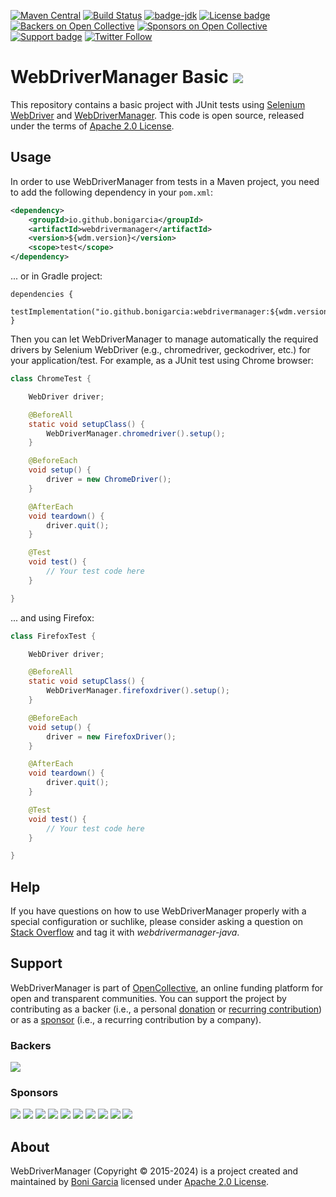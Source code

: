 [![Maven Central](https://img.shields.io/maven-central/v/io.github.bonigarcia/webdrivermanager.svg)](https://search.maven.org/#search%7Cga%7C1%7Cg%3Aio.github.bonigarcia%20a%3Awebdrivermanager)
[![Build Status](https://github.com/bonigarcia/webdrivermanager-basic/workflows/build/badge.svg)](https://github.com/bonigarcia/webdrivermanager-basic/actions)
[![badge-jdk](https://img.shields.io/badge/jdk-11-green.svg)](https://www.oracle.com/java/technologies/downloads/)
[![License badge](https://img.shields.io/badge/license-Apache2-green.svg)](https://www.apache.org/licenses/LICENSE-2.0)
[![Backers on Open Collective](https://opencollective.com/webdrivermanager/backers/badge.svg)](#backers)
[![Sponsors on Open Collective](https://opencollective.com/webdrivermanager/sponsors/badge.svg)](#sponsors)
[![Support badge](https://img.shields.io/badge/stackoverflow-webdrivermanager_java-green.svg?logo=stackoverflow)](https://stackoverflow.com/questions/tagged/webdrivermanager-java)
[![Twitter Follow](https://img.shields.io/twitter/follow/boni_gg.svg?style=social)](https://twitter.com/boni_gg)

# WebDriverManager Basic [![][Logo]][GitHub Repository]

This repository contains a basic project with JUnit tests using [Selenium WebDriver] and [WebDriverManager]. This code is open source, released under the terms of [Apache 2.0 License].

## Usage

In order to use WebDriverManager from tests in a Maven project, you need to add the following dependency in your `pom.xml`:

```xml
<dependency>
    <groupId>io.github.bonigarcia</groupId>
    <artifactId>webdrivermanager</artifactId>
    <version>${wdm.version}</version>
    <scope>test</scope>
</dependency>
```

... or in Gradle project:

```
dependencies {
    testImplementation("io.github.bonigarcia:webdrivermanager:${wdm.version}")
}
```

Then you can let WebDriverManager to manage automatically the required drivers by Selenium WebDriver (e.g., chromedriver, geckodriver, etc.) for your application/test. For example, as a JUnit test using Chrome browser:

```java
class ChromeTest {

    WebDriver driver;

    @BeforeAll
    static void setupClass() {
        WebDriverManager.chromedriver().setup();
    }

    @BeforeEach
    void setup() {
        driver = new ChromeDriver();
    }

    @AfterEach
    void teardown() {
        driver.quit();
    }

    @Test
    void test() {
        // Your test code here
    }

}
```

... and using Firefox:

```java
class FirefoxTest {

    WebDriver driver;

    @BeforeAll
    static void setupClass() {
        WebDriverManager.firefoxdriver().setup();
    }

    @BeforeEach
    void setup() {
        driver = new FirefoxDriver();
    }

    @AfterEach
    void teardown() {
        driver.quit();
    }

    @Test
    void test() {
        // Your test code here
    }

}
```

## Help

If you have questions on how to use WebDriverManager properly with a special configuration or suchlike, please consider asking a question on [Stack Overflow] and tag it with  *webdrivermanager-java*.

## Support

WebDriverManager is part of [OpenCollective], an online funding platform for open and transparent communities. You can support the project by contributing as a backer (i.e., a personal [donation] or [recurring contribution]) or as a [sponsor] (i.e., a recurring contribution by a company).

### Backers

<a href="https://opencollective.com/webdrivermanager" target="_blank"><img src="https://opencollective.com/webdrivermanager/backers.svg?width=890"></a>

### Sponsors

<a href="https://opencollective.com/webdrivermanager/sponsor/0/website" target="_blank"><img src="https://opencollective.com/webdrivermanager/sponsor/0/avatar.svg"></a>
<a href="https://opencollective.com/webdrivermanager/sponsor/1/website" target="_blank"><img src="https://opencollective.com/webdrivermanager/sponsor/1/avatar.svg"></a>
<a href="https://opencollective.com/webdrivermanager/sponsor/2/website" target="_blank"><img src="https://opencollective.com/webdrivermanager/sponsor/2/avatar.svg"></a>
<a href="https://opencollective.com/webdrivermanager/sponsor/3/website" target="_blank"><img src="https://opencollective.com/webdrivermanager/sponsor/3/avatar.svg"></a>
<a href="https://opencollective.com/webdrivermanager/sponsor/4/website" target="_blank"><img src="https://opencollective.com/webdrivermanager/sponsor/4/avatar.svg"></a>
<a href="https://opencollective.com/webdrivermanager/sponsor/5/website" target="_blank"><img src="https://opencollective.com/webdrivermanager/sponsor/5/avatar.svg"></a>
<a href="https://opencollective.com/webdrivermanager/sponsor/6/website" target="_blank"><img src="https://opencollective.com/webdrivermanager/sponsor/6/avatar.svg"></a>
<a href="https://opencollective.com/webdrivermanager/sponsor/7/website" target="_blank"><img src="https://opencollective.com/webdrivermanager/sponsor/7/avatar.svg"></a>
<a href="https://opencollective.com/webdrivermanager/sponsor/8/website" target="_blank"><img src="https://opencollective.com/webdrivermanager/sponsor/8/avatar.svg"></a>
<a href="https://opencollective.com/webdrivermanager/sponsor/9/website" target="_blank"><img src="https://opencollective.com/webdrivermanager/sponsor/9/avatar.svg"></a>

## About

WebDriverManager (Copyright &copy; 2015-2024) is a project created and maintained by [Boni Garcia] licensed under [Apache 2.0 License].

[Apache 2.0 License]: https://www.apache.org/licenses/LICENSE-2.0
[Boni Garcia]: https://bonigarcia.github.io/
[Selenium WebDriver]: https://docs.seleniumhq.org/projects/webdriver/
[WebDriverManager]:https://github.com/bonigarcia/webdrivermanager/
[Logo]: https://bonigarcia.github.io/img/webdrivermanager.png
[GitHub Repository]: https://github.com/bonigarcia/webdrivermanager-basic
[Stack Overflow]: https://stackoverflow.com/questions/tagged/webdrivermanager-java
[OpenCollective]: https://opencollective.com/webdrivermanager
[donation]: https://opencollective.com/webdrivermanager/donate
[recurring contribution]: https://opencollective.com/webdrivermanager/contribute/backer-8132/checkout
[sponsor]: https://opencollective.com/webdrivermanager/contribute/sponsor-8133/checkout
